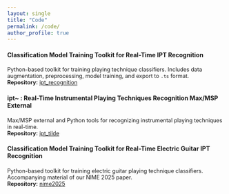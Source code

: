 ```yaml
---
layout: single
title: "Code"
permalink: /code/
author_profile: true
---
```


<h4>Classification Model Training Toolkit for Real-Time IPT Recognition</h4>
<p style="font-size: 90%;">
Python-based toolkit for training playing technique classifiers. Includes data augmentation, preprocessing, model training, and export to <code>.ts</code> format.<br>
<b>Repository:</b> <a href="https://github.com/nbrochec/ipt_recognition" target="_blank">ipt_recognition</a>
</p>

<h4>ipt~ : Real-Time Instrumental Playing Techniques Recognition Max/MSP External</h4>

<p style="font-size: 90%;">
Max/MSP external and Python tools for recognizing instrumental playing techniques in real-time.<br>
<b>Repository:</b> <a href="https://github.com/nbrochec/ipt_tilde" target="_blank">ipt_tilde</a>
</p>

<h4>Classification Model Training Toolkit for Real-Time Electric Guitar IPT Recognition</h4>

<p style="font-size: 90%;">
Python-based toolkit for training electric guitar playing technique classifiers. Accompanying material of our NIME 2025 paper.<br>
<b>Repository:</b> <a href="https://github.com/nbrochec/nime2025" target="_blank">nime2025</a>
</p>

<!-- 
## ipt~ : Real-Time Instrumental Playing Techniques Recognition
Max/MSP external and Python tools for recognizing instrumental playing techniques in real-time.

[🔗 GitHub Repository – ipt_tilde](https://github.com/nbrochec/ipt_tilde)

---

## Real-Time Model Training Toolkit for Electric Guitar Instrumental Playing Techniques Recognition
Python-based toolkit for training eguitar playing technique classifiers. Includes data augmentation, preprocessing, model training, and export to `.ts` format.

[🔗 GitHub Repository – nime2025](https://github.com/nbrochec/nime2025) -->